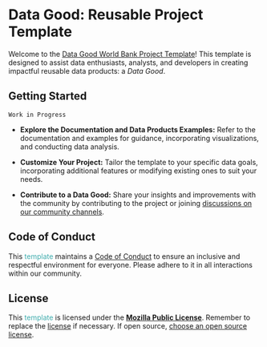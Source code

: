 # Data Good: Reusable Project Template

Welcome to the [Data Good World Bank Project Template](https://worldbank.github.io/data-good-template)! This template is designed to assist data enthusiasts, analysts, and developers in creating impactful reusable data products: a _Data Good_.

## Getting Started

```{warning}
Work in Progress
```

- **Explore the Documentation and Data Products Examples:** Refer to the documentation and examples for guidance, incorporating visualizations, and conducting data analysis.

- **Customize Your Project:** Tailor the template to your specific data goals, incorporating additional features or modifying existing ones to suit your needs.

- **Contribute to a Data Good:** Share your insights and improvements with the community by contributing to the project or joining [discussions on our community channels](https://github.com/orgs/worldbank/discussions).

## Code of Conduct

This <span style="color:#3EACAD">template</span> maintains a [Code of Conduct](docs/CODE_OF_CONDUCT.md) to ensure an inclusive and respectful environment for everyone. Please adhere to it in all interactions within our community.

## License

This <span style="color:#3EACAD">template</span> is licensed under the [**Mozilla Public License**](https://www.mozilla.org/en-US/MPL). Remember to replace the [license](LICENSE) if necessary. If open source, [choose an open source license](https://choosealicense.com).
